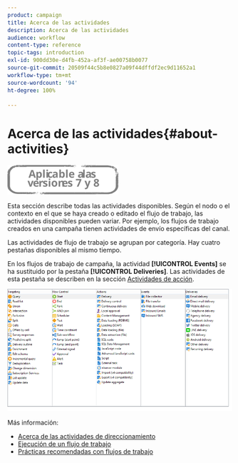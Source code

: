 ```yaml
---
product: campaign
title: Acerca de las actividades
description: Acerca de las actividades
audience: workflow
content-type: reference
topic-tags: introduction
exl-id: 900dd30e-d4fb-452a-af3f-ae00758b0077
source-git-commit: 20509f44c5b8e0827a09f44dffdf2ec9d11652a1
workflow-type: tm+mt
source-wordcount: '94'
ht-degree: 100%

---
```


# Acerca de las actividades{#about-activities}

![](../../assets/common.svg)

Esta sección describe todas las actividades disponibles. Según el nodo o el contexto en el que se haya creado o editado el flujo de trabajo, las actividades disponibles pueden variar. Por ejemplo, los flujos de trabajo creados en una campaña tienen actividades de envío específicas del canal.

Las actividades de flujo de trabajo se agrupan por categoría. Hay cuatro pestañas disponibles al mismo tiempo.

En los flujos de trabajo de campaña, la actividad **[!UICONTROL Events]** se ha sustituido por la pestaña **[!UICONTROL Deliveries]**. Las actividades de esta pestaña se describen en la sección [Actividades de acción](about-action-activities.md).

![](assets/wf-activity-tabs.png)

Más información:

* [Acerca de las actividades de direccionamiento](about-targeting-activities.md)
* [Ejecución de un flujo de trabajo](starting-a-workflow.md)
* [Prácticas recomendadas con flujos de trabajo](workflow-best-practices.md)
